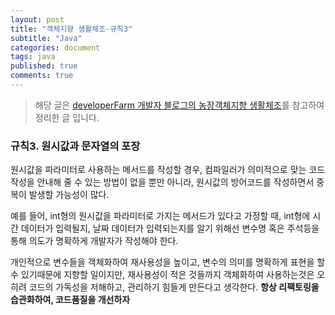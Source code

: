 ```yaml
---
layout: post
title: "객체지향 생활체조-규칙3"
subtitle: "Java"
categories: document
tags: java
published: true
comments: true
---
```


> 해당 글은 [developerFarm 개발자 블로그의 농장객체지향 생활체조](https://developerfarm.wordpress.com/2012/02/03/object_calisthenics_summary)를 참고하여 정리한 글 입니다.

### 규칙3. 원시값과 문자열의 포장

원시값을 파라미터로 사용하는 메서드를 작성할 경우, 컴파일러가 의미적으로 맞는 코드작성을 안내해 줄 수 있는 방법이 없을 뿐만 아니라, 원시값의 방어코드를 작성하면서 중복이 발생할 가능성이 많다.

예를 들어, int형의 원시값을 파라미터로 가지는 메서드가 있다고 가정할 때, int형에 시간 데이터가 입력될지, 날짜 데이터가 입력되는지를 알기 위해선 변수명 혹은 주석등을 통해 의도가 명확하게 개발자가 작성해야 한다.



개인적으로 변수들을 객체화하여 재사용성을 높이고, 변수의 의미를 명확하게 표현을 할 수 있기때문에 지향할 일이지만, 재사용성이 적은 것들까지 객체화하여 사용하는것은 오히려 코드의 가독성을 저해하고, 관리하기 힘들게 만든다고 생각한다. **항상 리팩토링을 습관화하여, 코드품질을 개선하자**